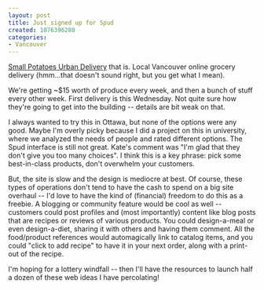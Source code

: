 ```yaml
--- 
layout: post
title: Just signed up for Spud
created: 1076396280
categories: 
- Vancouver
---
```

<a href="http://www.spud.ca">Small Potatoes Urban Delivery</a> that is. Local Vancouver online grocery delivery (hmm...that doesn't sound right, but you get what I mean).

We're getting ~$15 worth of produce every week, and then a bunch of stuff every other week. First delivery is this Wednesday. Not quite sure how they're going to get into the building -- details are bit weak on that.
<!--break-->
I always wanted to try this in Ottawa, but none of the options were any good. Maybe I'm overly picky because I did a project on this in university, where we analyzed the needs of people and rated different options. The Spud interface is still not great. Kate's comment was "I'm glad that they don't give you too many choices". I think this is a key phrase: pick some best-in-class products, don't overwhelm your customers.

But, the site is slow and the design is mediocre at best. Of course, these types of operations don't tend to have the cash to spend on a big site overhaul -- I'd love to have the kind of (financial) freedom to do this as a freebie. A blogging or community feature would be cool as well -- customers could post profiles and (most importantly) content like blog posts that are recipes or reviews of various products. You could design-a-meal or even design-a-diet, sharing it with others and having them comment. All the food/product references would automagically link to catalog items, and you could "click to add recipe" to have it in your next order, along with a print-out of the recipe.

I'm hoping for a lottery windfall -- then I'll have the resources to launch half a dozen of these web ideas I have percolating!
